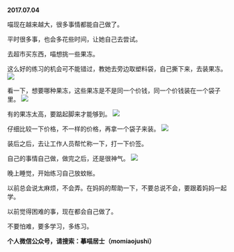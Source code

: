 
          
**2017.07.04**

喵现在越来越大，很多事情都能自己做了。

平时很多事，也会多花些时间，让她自己去尝试。

去超市买东西，喵想挑一些果冻。

这么好的练习的机会可不能错过，教她去旁边取塑料袋，自己撕下来，去装果冻。
![](http://wx3.sinaimg.cn/large/627d9660ly1fh7fh35b5xj20yg0mz41x.jpg)


看一下，想要哪种果冻，这些果冻是不是同一个价钱，同一个价钱装在一个袋子里。
![](http://wx3.sinaimg.cn/large/627d9660ly1fh7fh3bqcvj20yg0mz42x.jpg)


有的果冻太高，要踮起脚来才能够到。
![](http://wx3.sinaimg.cn/large/627d9660ly1fh7fh2ye0jj20yg0mzdk3.jpg)


仔细比较一下价格，不一样的价格，再拿一个袋子来装。
![](http://wx3.sinaimg.cn/large/627d9660ly1fh7fh3jbt8j20yg0mzgrm.jpg)


装后之后，去让工作人员帮忙称一下，打一下价签。

自己的事情自己做，做完之后，还是很神气。
![](http://wx3.sinaimg.cn/large/627d9660ly1fh7fh2sn81j20yg0mzn0q.jpg)


晚上睡觉，开始练习自己放蚊帐。

以前总会说太麻烦，不会弄。在妈妈的帮助一下，不要总说不会，要跟着妈妈一起学。

以前觉得困难的事，现在都会自己做了。

不要怕难，要多学习，多练习。


**个人微信公众号，请搜索：摹喵居士（momiaojushi）**

        